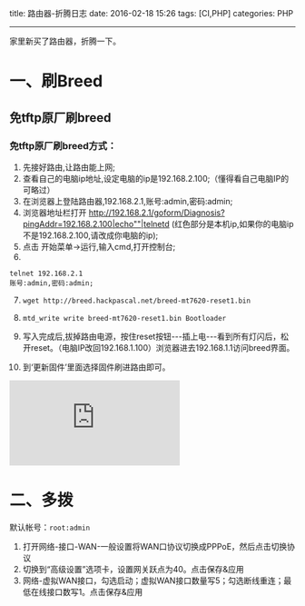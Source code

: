 

title: 路由器-折腾日志
date: 2016-02-18 15:26
tags: [CI,PHP]
categories: PHP


---

家里新买了路由器，折腾一下。

<!-- more -->

# 一、刷Breed

## 免tftp原厂刷breed

### 免tftp原厂刷breed方式：
1. 先接好路由,让路由能上网;
2. 查看自己的电脑ip地址,设定电脑的ip是192.168.2.100;（懂得看自己电脑IP的可略过）
3. 在浏览器上登陆路由器,192.168.2.1,账号:admin,密码:admin;
4. 浏览器地址栏打开
  http://192.168.2.1/goform/Diagnosis?pingAddr=192.168.2.100|echo""|telnetd
(红色部分是本机ip,如果你的电脑ip不是192.168.2.100,请改成你电脑的ip);
5. 点击 开始菜单->运行,输入cmd,打开控制台;
6. 

    telnet 192.168.2.1
    账号:admin,密码:admin;

7. `wget http://breed.hackpascal.net/breed-mt7620-reset1.bin`

8.  `mtd_write write breed-mt7620-reset1.bin Bootloader`

9. 写入完成后,拔掉路由电源，按住reset按钮---插上电---看到所有灯闪后，松开reset。（电脑IP改回192.168.1.100）浏览器进去192.168.1.1访问breed界面。

10. 到‘更新固件’里面选择固件刷进路由即可。
 


![enter image description here](http://www.right.com.cn/forum/forum.php?mod=attachment&aid=MTIwNDQ2fDJiNzVlN2MwfDE0NTU3NzkxOTl8MHwxNzg3MDc=&noupdate=yes)


# 二、多拨

默认帐号：`root:admin`

1. 打开网络-接口-WAN-一般设置将WAN口协议切换成PPPoE，然后点击切换协议
2. 切换到“高级设置”选项卡，设置网关跃点为40。点击保存&应用
3. 网络-虚拟WAN接口，勾选启动；虚拟WAN接口数量写5；勾选断线重连；最低在线接口数写1。点击保存&应用


